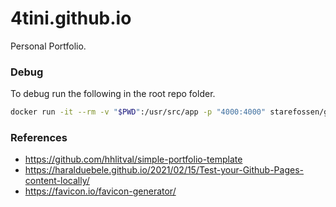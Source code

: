 # 4tini.github.io
Personal Portfolio.

### Debug
To debug run the following in the root repo folder.
```bash
docker run -it --rm -v "$PWD":/usr/src/app -p "4000:4000" starefossen/github-pages
```

### References
- https://github.com/hhlitval/simple-portfolio-template
- https://haralduebele.github.io/2021/02/15/Test-your-Github-Pages-content-locally/
- https://favicon.io/favicon-generator/